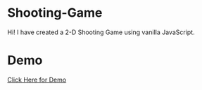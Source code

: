 # Shooting-Game
 Hi! I have created a 2-D Shooting Game  using vanilla JavaScript.
 
 
 # Demo
 [Click Here for Demo](https://2-d-shooting.netlify.app/)
